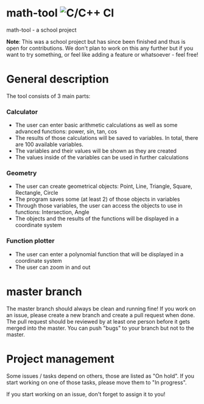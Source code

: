 # math-tool ![C/C++ CI](https://github.com/ColdIV/math-tool/workflows/C/C++%20CI/badge.svg)
math-tool - a school project

**Note**: This was a school project but has since been finished and thus is open for contributions.
We don't plan to work on this any further but if you want to try something, or feel like adding a feature or whatsoever - feel free!

# General description
The tool consists of 3 main parts:

### Calculator
- The user can enter basic arithmetic calculations as well as some advanced functions: power, sin, tan, cos
- The results of those calculations will be saved to variables. In total, there are 100 available variables.
- The variables and their values will be shown as they are created
- The values inside of the variables can be used in further calculations

### Geometry
- The user can create geometrical objects: Point, Line, Triangle, Square, Rectangle, Circle
- The program saves some (at least 2) of those objects in variables
- Through those variables, the user can access the objects to use in functions: Intersection, Angle
- The objects and the results of the functions will be displayed in a coordinate system

### Function plotter
- The user can enter a polynomial function that will be displayed in a coordinate system
- The user can zoom in and out

# master branch
The master branch should always be clean and running fine!
If you work on an issue, please create a new branch and create a pull request when done.
The pull request should be reviewed by at least one person before it gets merged into the master.
You can push "bugs" to your branch but not to the master.

# Project management
Some issues / tasks depend on others, those are listed as "On hold".
If you start working on one of those tasks, please move them to "In progress".

If you start working on an issue, don't forget to assign it to you!
